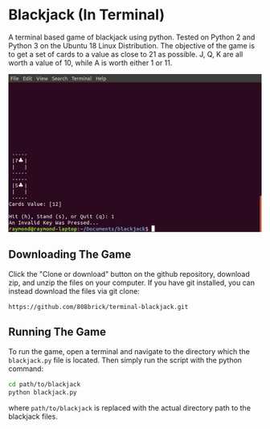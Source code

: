 # Blackjack (In Terminal)
A terminal based game of blackjack using python. Tested on Python 2 and Python 3 on the Ubuntu 18 Linux Distribution. The objective of the game is to get a set of cards to a value as close to 21 as possible. J, Q, K are all worth a value of 10, while A is worth either 1 or 11.

![Blackjack GIF](images/blackjack-terminal.gif)

## Downloading The Game
Click the "Clone or download" button on the github repository, download zip, and unzip the files on your computer. If you have git installed, you can instead download the files via git clone:
```bash
https://github.com/808brick/terminal-blackjack.git
```


## Running The Game
To run the game, open a terminal and navigate to the directory which the `blackjack.py` file is located. Then simply run the script with the python command:

```bash
cd path/to/blackjack
python blackjack.py
```

where `path/to/blackjack` is replaced with the actual directory path to the blackjack files.
